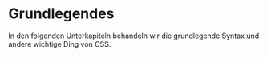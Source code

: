 # Grundlegendes

In den folgenden Unterkapiteln behandeln wir die grundlegende Syntax und andere wichtige Ding von CSS.